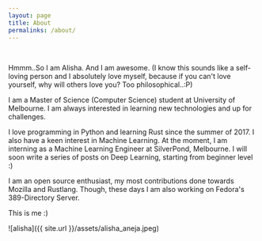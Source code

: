 ```yaml
---
layout: page
title: About
permalinks: /about/
---
```

</br>

Hmmm..So I am Alisha. And I am awesome. (I know this sounds like a self-loving person and I absolutely love myself, because if you can't love yourself, why will others love you? Too philosophical..:P)

I am a Master of Science (Computer Science) student at University of Melbourne. I am always interested in learning new technologies and up for challenges.

I love programming in Python and learning Rust since the summer of 2017. I also have a keen interest in Machine Learning. At the moment, I am interning as a Machine Learning Engineer at SilverPond, Melbourne.
I will soon write a series of posts on Deep Learning, starting from beginner level :)

I am an open source enthusiast, my most contributions done towards Mozilla and Rustlang. Though, these days
I am also working on Fedora's 389-Directory Server.

This is me :)

![alisha]({{ site.url }}/assets/alisha_aneja.jpeg)


